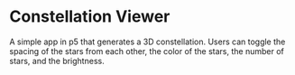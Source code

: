 # Constellation Viewer
A simple app in p5 that generates a 3D constellation. Users can toggle the spacing of the stars from each other, the color of the stars, the number of stars, and the brightness.
